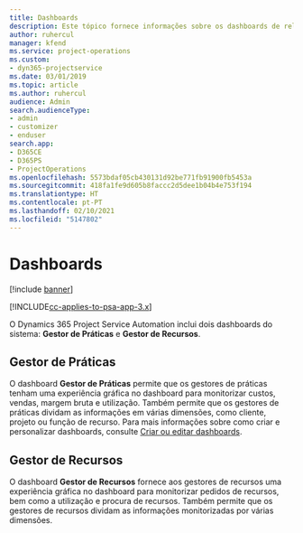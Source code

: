 ```yaml
---
title: Dashboards
description: Este tópico fornece informações sobre os dashboards de relatórios incluídos no Dynamics 365 Project Service Automation.
author: ruhercul
manager: kfend
ms.service: project-operations
ms.custom:
- dyn365-projectservice
ms.date: 03/01/2019
ms.topic: article
ms.author: ruhercul
audience: Admin
search.audienceType:
- admin
- customizer
- enduser
search.app:
- D365CE
- D365PS
- ProjectOperations
ms.openlocfilehash: 5573bdaf05cb430131d92be771fb91900fb5453a
ms.sourcegitcommit: 418fa1fe9d605b8faccc2d5dee1b04b4e753f194
ms.translationtype: HT
ms.contentlocale: pt-PT
ms.lasthandoff: 02/10/2021
ms.locfileid: "5147802"
---
```

# <a name="dashboards"></a>Dashboards

[!include [banner](../includes/psa-now-project-operations.md)]

[!INCLUDE[cc-applies-to-psa-app-3.x](../includes/cc-applies-to-psa-app-3x.md)]

O Dynamics 365 Project Service Automation inclui dois dashboards do sistema: **Gestor de Práticas** e **Gestor de Recursos**.

## <a name="practice-manager"></a>Gestor de Práticas 

O dashboard **Gestor de Práticas** permite que os gestores de práticas tenham uma experiência gráfica no dashboard para monitorizar custos, vendas, margem bruta e utilização. Também permite que os gestores de práticas dividam as informações em várias dimensões, como cliente, projeto ou função de recurso. Para mais informações sobre como criar e personalizar dashboards, consulte [Criar ou editar dashboards](https://docs.microsoft.com/dynamics365/customerengagement/on-premises/customize/create-edit-dashboards).

## <a name="resource-manager"></a>Gestor de Recursos 

O dashboard **Gestor de Recursos** fornece aos gestores de recursos uma experiência gráfica no dashboard para monitorizar pedidos de recursos, bem como a utilização e procura de recursos. Também permite que os gestores de recursos dividam as informações monitorizadas por várias dimensões.
